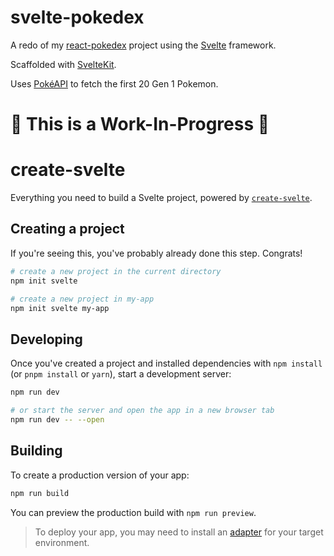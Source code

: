 # svelte-pokedex

A redo of my [react-pokedex](https://github.com/siuangie91/svelte-pokedex.git) project using the [Svelte](https://svelte.dev/) framework.

Scaffolded with [SvelteKit](https://kit.svelte.dev/).

Uses [PokéAPI](https://pokeapi.co/docs/v2#pokedexes) to fetch the first 20 Gen 1 Pokemon.

# 🛑 This is a Work-In-Progress 🛑

# create-svelte

Everything you need to build a Svelte project, powered by [`create-svelte`](https://github.com/sveltejs/kit/tree/master/packages/create-svelte).

## Creating a project

If you're seeing this, you've probably already done this step. Congrats!

```bash
# create a new project in the current directory
npm init svelte

# create a new project in my-app
npm init svelte my-app
```

## Developing

Once you've created a project and installed dependencies with `npm install` (or `pnpm install` or `yarn`), start a development server:

```bash
npm run dev

# or start the server and open the app in a new browser tab
npm run dev -- --open
```

## Building

To create a production version of your app:

```bash
npm run build
```

You can preview the production build with `npm run preview`.

> To deploy your app, you may need to install an [adapter](https://kit.svelte.dev/docs/adapters) for your target environment.
